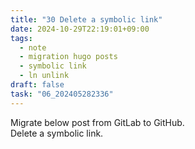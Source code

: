 ```yaml
---
title: "30 Delete a symbolic link"
date: 2024-10-29T22:19:01+09:00
tags:
  - note
  - migration hugo posts
  - symbolic link
  - ln unlink
draft: false
task: "06_202405282336"
---
```


Migrate below post from GitLab to GitHub.  
Delete a symbolic link.  
